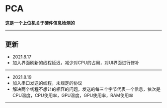 # PCA
**这是一个上位机关于硬件信息检测的**
***
## **更新**
- 2021.8.17
- 加入界面刷新的线程延迟，减少对CPU的占用，对UI界面进行修补
***
- 2021.8.19
- 加入串口发送的线程，未规定的协议
- 解决两个线程不想让的相容的问题，发送的每三个字节代表一个信息，依次是CPU温度，CPU使用率，GPU温度，GPU使用率，RAM使用率
***
